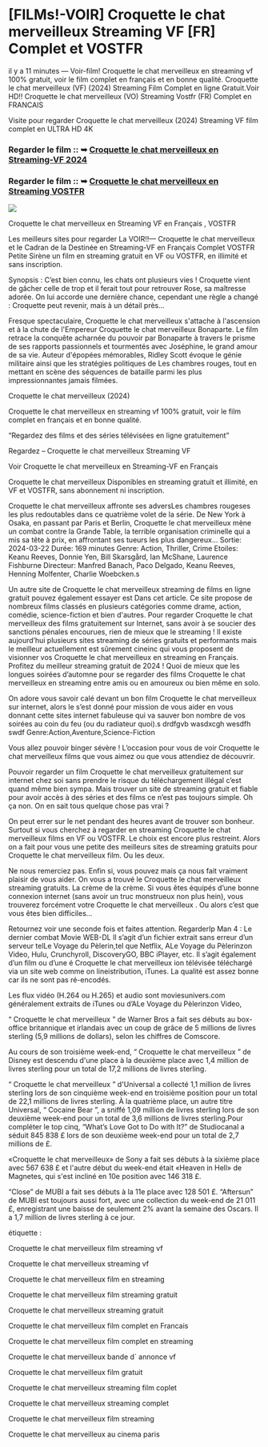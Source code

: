# [FILMs!-VOIR] Croquette le chat merveilleux Streaming VF [FR] Complet et VOSTFR

il y a 11 minutes — Voir-film! Croquette le chat merveilleux en streaming vf 100% gratuit, voir le film complet en français et en bonne qualité. Croquette le chat merveilleux (VF) (2024) Streaming Film Complet en ligne Gratuit.Voir HD!! Croquette le chat merveilleux (VO) Streaming Vostfr (FR) Complet en FRANCAIS

Visite pour regarder Croquette le chat merveilleux (2024) Streaming VF film complet en ULTRA HD 4K

### Regarder le film :: ➥ [Croquette le chat merveilleux en Streaming-VF 2024](https://t.co/eositpoVxj)

### Regarder le film :: ➥ [Croquette le chat merveilleux en Streaming VOSTFR](https://t.co/eositpoVxj)

<p dir="auto"><a href="https://t.co/eositpoVxj" title="PLAY NOW" rel="nofollow"><img src="https://i.imgur.com/jhNGoEt.gif" style="max-width: 100%;"></a></p>

Croquette le chat merveilleux en Streaming VF en Français , VOSTFR

Les meilleurs sites pour regarder La VOIR!!— Croquette le chat merveilleux et le Cadran de la Destinée en Streaming-VF en Français Complet VOSTFR Petite Sirène un film en streaming gratuit en VF ou VOSTFR, en illimité et sans inscription.

Synopsis : C’est bien connu, les chats ont plusieurs vies ! Croquette vient de gâcher celle de trop et il ferait tout pour retrouver Rose, sa maîtresse adorée. On lui accorde une dernière chance, cependant une règle a changé : Croquette peut revenir, mais à un détail près...

Fresque spectaculaire, Croquette le chat merveilleux s'attache à l'ascension et à la chute de l'Empereur Croquette le chat merveilleux Bonaparte. Le film retrace la conquête acharnée du pouvoir par Bonaparte à travers le prisme de ses rapports passionnels et tourmentés avec Joséphine, le grand amour de sa vie. Auteur d'épopées mémorables, Ridley Scott évoque le génie militaire ainsi que les stratégies politiques de Les chambres rouges, tout en mettant en scène des séquences de bataille parmi les plus impressionnantes jamais filmées.

Croquette le chat merveilleux (2024)

Croquette le chat merveilleux en streaming vf 100% gratuit, voir le film complet en français et en bonne qualité.

“Regardez des films et des séries télévisées en ligne gratuitement”

Regardez – Croquette le chat merveilleux Streaming VF

Voir Croquette le chat merveilleux en Streaming-VF en Français

Croquette le chat merveilleux Disponibles en streaming gratuit et illimité, en VF et VOSTFR, sans abonnement ni inscription.

Croquette le chat merveilleux affronte ses adversLes chambres rougeses les plus redoutables dans ce quatrième volet de la série. De New York à Osaka, en passant par Paris et Berlin, Croquette le chat merveilleux mène un combat contre la Grande Table, la terrible organisation criminelle qui a mis sa tête à prix, en affrontant ses tueurs les plus dangereux... Sortie: 2024-03-22 Durée: 169 minutes Genre: Action, Thriller, Crime Etoiles: Keanu Reeves, Donnie Yen, Bill Skarsgård, Ian McShane, Laurence Fishburne Directeur: Manfred Banach, Paco Delgado, Keanu Reeves, Henning Molfenter, Charlie Woebcken.s

Un autre site de Croquette le chat merveilleux streaming de films en ligne gratuit pouvez également essayer est Dans cet article. Ce site propose de nombreux films classés en plusieurs catégories comme drame, action, comédie, science-fiction et bien d'autres. Pour regarder Croquette le chat merveilleux des films gratuitement sur Internet, sans avoir à se soucier des sanctions pénales encourues, rien de mieux que le streaming ! Il existe aujourd’hui plusieurs sites streaming de séries gratuits et performants mais le meilleur actuellement est sûrement cineinc qui vous proposent de visionner vos Croquette le chat merveilleux en streaming en Français. Profitez du meilleur streaming gratuit de 2024 ! Quoi de mieux que les longues soirées d’automne pour se regarder des films Croquette le chat merveilleux en streaming entre amis ou en amoureux ou bien même en solo.

On adore vous savoir calé devant un bon film Croquette le chat merveilleux sur internet, alors le s’est donné pour mission de vous aider en vous donnant cette sites internet fabuleuse qui va sauver bon nombre de vos soirées au coin du feu (ou du radiateur quoi).s drdfgvb wasdxcgh wesdfh swdf Genre:Action,Aventure,Science-Fiction

Vous allez pouvoir binger sévère ! L’occasion pour vous de voir Croquette le chat merveilleux films que vous aimez ou que vous attendiez de découvrir.

Pouvoir regarder un film Croquette le chat merveilleux gratuitement sur internet chez soi sans prendre le risque du téléchargement illégal c’est quand même bien sympa. Mais trouver un site de streaming gratuit et fiable pour avoir accès à des séries et des films ce n’est pas toujours simple. Oh ça non. On en sait tous quelque chose pas vrai ?

On peut errer sur le net pendant des heures avant de trouver son bonheur. Surtout si vous cherchez à regarder en streaming Croquette le chat merveilleux films en VF ou VOSTFR. Le choix est encore plus restreint. Alors on a fait pour vous une petite des meilleurs sites de streaming gratuits pour Croquette le chat merveilleux film. Ou les deux.

Ne nous remerciez pas. Enfin si, vous pouvez mais ça nous fait vraiment plaisir de vous aider. On vous a trouvé le Croquette le chat merveilleux streaming gratuits. La crème de la crème. Si vous êtes équipés d’une bonne connexion internet (sans avoir un truc monstrueux non plus hein), vous trouverez forcément votre Croquette le chat merveilleux . Ou alors c’est que vous êtes bien difficiles…

Retournez voir une seconde fois et faites attention. RegarderIp Man 4 : Le dernier combat Movie WEB-DL Il s’agit d’un fichier extrait sans erreur d’un serveur telLe Voyage du Pèlerin,tel que Netflix, ALe Voyage du Pèlerinzon Video, Hulu, Crunchyroll, DiscoveryGO, BBC iPlayer, etc. Il s’agit également d’un film ou d’une é Croquette le chat merveilleux ion télévisée téléchargé via un site web comme on lineistribution, iTunes. La qualité est assez bonne car ils ne sont pas ré-encodés.

Les flux vidéo (H.264 ou H.265) et audio sont moviesunivers.com généralement extraits de iTunes ou d’ALe Voyage du Pèlerinzon Video,

“ Croquette le chat merveilleux ” de Warner Bros a fait ses débuts au box-office britannique et irlandais avec un coup de grâce de 5 millions de livres sterling (5,9 millions de dollars), selon les chiffres de Comscore.

Au cours de son troisième week-end, “ Croquette le chat merveilleux ” de Disney est descendu d'une place à la deuxième place avec 1,4 million de livres sterling pour un total de 17,2 millions de livres sterling.

“ Croquette le chat merveilleux ” d'Universal a collecté 1,1 million de livres sterling lors de son cinquième week-end en troisième position pour un total de 22,1 millions de livres sterling. À la quatrième place, un autre titre Universal, “ Cocaine Bear ”, a sniffé 1,09 million de livres sterling lors de son deuxième week-end pour un total de 3,6 millions de livres sterling.Pour compléter le top cinq, “What’s Love Got to Do with It?” de Studiocanal a séduit 845 838 £ lors de son deuxième week-end pour un total de 2,7 millions de £.

«Croquette le chat merveilleux» de Sony a fait ses débuts à la sixième place avec 567 638 £ et l'autre début du week-end était «Heaven in Hell» de Magnetes, qui s'est incliné en 10e position avec 146 318 £.

“Close” de MUBI a fait ses débuts à la 11e place avec 128 501 £. “Aftersun” de MUBI est toujours aussi fort, avec une collection du week-end de 21 011 £, enregistrant une baisse de seulement 2% avant la semaine des Oscars. Il a 1,7 million de livres sterling à ce jour.

étiquette :

Croquette le chat merveilleux film streaming vf

Croquette le chat merveilleux streaming vf

Croquette le chat merveilleux film en streaming

Croquette le chat merveilleux film streaming gratuit

Croquette le chat merveilleux streaming gratuit

Croquette le chat merveilleux film complet en Francais

Croquette le chat merveilleux film complet en streaming

Croquette le chat merveilleux bande d` annonce vf

Croquette le chat merveilleux film gratuit

Croquette le chat merveilleux streaming film coplet

Croquette le chat merveilleux streaming complet

Croquette le chat merveilleux film streaming

Croquette le chat merveilleux au cinema paris
